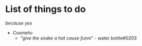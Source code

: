 # List of things to do
_because yes_

- Cosmetic
  - _"give the snake a hat cause funni"_ - water bottle#0203
